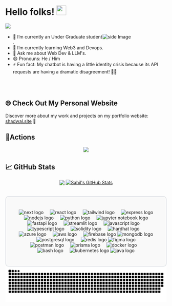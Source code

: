 # Hello folks! <img src="https://raw.githubusercontent.com/MartinHeinz/MartinHeinz/master/wave.gif" width="30px" height="30px" />
  ![](https://komarev.com/ghpvc/?username=Sahil-Shadwal&label=Profile%20Visits&color=blue&style=for-the-badge)

<img src="https://github.com/sciencepal/sciencepal/blob/master/assets/life_balance.gif" alt="side Image" align="right" width="200" height="auto" />
  
  - 🔭 I’m currently an Under Graduate student .
  - 🌱 I’m currently learning Web3 and Devops.
  - 💬 Ask me about Web Dev & LLM's.
  - 😄 Pronouns: He / Him
  - ⚡ Fun fact: My chatbot is having a little identity crisis because its API requests are having a dramatic disagreement! 🤖💥

<br><br>
## 🌐 Check Out My Personal Website

Discover more about my work and projects on my portfolio website: [shadwal.site](https://shadwal.site/) 🚀



## 🔭Actions

<div align="center">
    <img height="200px" src="https://github-readme-streak-stats.herokuapp.com/?user=Sahil-Shadwal&theme=cobalt"/>
</div>

## &#x1f4c8; GitHub Stats
<div align="center">
  <a href="https://github.com/Sahil-Shadwal/Sahil-Shadwal">
    <img align="center" src="https://github-readme-stats.vercel.app/api/top-langs/?username=Sahil-Shadwal&theme=dark&langs_count=4" />
  </a>
  <a href="https://github.com/Sahil-Shadwal/Sahil-Shadwal">
    <img align="center" src="https://github-readme-stats.vercel.app/api?username=Sahil-Shadwal&show_icons=true&line_height=27&count_private=true&theme=dark" alt="Sahil's GitHub Stats" />
  </a>
</div>
<br><br>


<div align="center" style="padding: 40px; border: 2px solid #e1e4e8; border-radius: 10px; background-color: #f9f9f9;">
  
  <!-- Web Development -->
  <img src="https://cdn.jsdelivr.net/gh/devicons/devicon@latest/icons/nextjs/nextjs-original.svg" height="40" alt="next logo" />
  <img width="12" />
  <img src="https://cdn.jsdelivr.net/gh/devicons/devicon/icons/react/react-original.svg" height="40" alt="react logo"  />
  <img width="12" />
  <img src="https://cdn.jsdelivr.net/gh/devicons/devicon@latest/icons/tailwindcss/tailwindcss-original.svg" height="40" alt="tailwind logo"/>
  <img width="12" />
  <img src="https://cdn.jsdelivr.net/gh/devicons/devicon@latest/icons/express/express-original.svg" height="40" alt="express logo"  />
  <img width="12" />
  <img src="https://cdn.jsdelivr.net/gh/devicons/devicon/icons/nodejs/nodejs-original.svg" height="40" alt="nodejs logo"  />
  <img width="12" />

  <!-- Python -->
  <img src="https://cdn.jsdelivr.net/gh/devicons/devicon/icons/python/python-original.svg" height="40" alt="python logo"  />
  <img width="12" />
  <img src="https://cdn.jsdelivr.net/gh/devicons/devicon@latest/icons/jupyter/jupyter-original-wordmark.svg" height="40" alt="jupyter notebook logo" />
  <img width="12" />
  <img src="https://cdn.jsdelivr.net/gh/devicons/devicon@latest/icons/fastapi/fastapi-original.svg" height="40" alt="fastapi logo"/>
  <img width="12" />
  <img src="https://cdn.jsdelivr.net/gh/devicons/devicon@latest/icons/streamlit/streamlit-original.svg" height="40" alt="streamlit logo" />
  <img width="12" />

  <!-- JavaScript/TypeScript -->
  <img src="https://cdn.jsdelivr.net/gh/devicons/devicon/icons/javascript/javascript-original.svg" height="40" alt="javascript logo"  />
  <img width="12" />
  <img src="https://cdn.jsdelivr.net/gh/devicons/devicon/icons/typescript/typescript-original.svg" height="40" alt="typescript logo"  />
  <img width="12" />

  <!-- Blockchain -->
  <img src="https://cdn.jsdelivr.net/gh/devicons/devicon@latest/icons/solidity/solidity-original.svg" height="40" alt="solidity logo"/>
  <img width="12" />
  <img src="https://cdn.jsdelivr.net/gh/devicons/devicon@latest/icons/hardhat/hardhat-original.svg" height="40" alt="hardhat logo" />
  <img width="12" />

  <!-- Cloud Services -->
  <img src="https://cdn.jsdelivr.net/gh/devicons/devicon@latest/icons/azure/azure-original.svg" height="40" alt="azure logo"/>
  <img width="12" />
  <img src="https://cdn.jsdelivr.net/gh/devicons/devicon@latest/icons/amazonwebservices/amazonwebservices-original-wordmark.svg" height="40" alt="aws logo"/>
  <img width="12" />
  <img src="https://cdn.jsdelivr.net/gh/devicons/devicon@latest/icons/firebase/firebase-original-wordmark.svg" height="40" alt="firebase logo" />

  <!-- Databases -->
  <img src="https://cdn.jsdelivr.net/gh/devicons/devicon/icons/mongodb/mongodb-original.svg" height="40" alt="mongodb logo"  />
  <img width="12" />
  <img src="https://cdn.jsdelivr.net/gh/devicons/devicon/icons/postgresql/postgresql-original.svg" height="40" alt="postgresql logo"  />
  <img width="12" />
  <img src="https://cdn.jsdelivr.net/gh/devicons/devicon@latest/icons/redis/redis-original.svg" height="40" alt="redis logo"/>

  <!-- Tools and Platforms -->
  <img src="https://cdn.jsdelivr.net/gh/devicons/devicon@latest/icons/figma/figma-original.svg" height="40" alt="figma logo" />
  <img width="12" />
  <img src="https://cdn.jsdelivr.net/gh/devicons/devicon@latest/icons/postman/postman-original.svg" height="40" alt="postman logo" />
  <img width="12" />
  <img src="https://cdn.jsdelivr.net/gh/devicons/devicon@latest/icons/prisma/prisma-original.svg" height="40" alt="prisma logo"/>
  <img width="12" />
  <img src="https://cdn.jsdelivr.net/gh/devicons/devicon@latest/icons/docker/docker-original-wordmark.svg" height="40" alt="docker logo"  />
  <img width="12" />
  <img src="https://cdn.jsdelivr.net/gh/devicons/devicon@latest/icons/bash/bash-original.svg" height="40" alt="bash logo" />
  <img width="12" />
  <img src="https://cdn.jsdelivr.net/gh/devicons/devicon@latest/icons/kubernetes/kubernetes-original.svg" height="40" alt="kubernetes logo"/>

  <!-- Other Languages -->
  <img src="https://cdn.jsdelivr.net/gh/devicons/devicon@latest/icons/java/java-original.svg" height="40" alt="java logo"  />
</div>


<picture>
  <source media="(prefers-color-scheme: dark)" srcset="https://raw.githubusercontent.com/Sahil-Shadwal/Sahil-Shadwal/output/github-contribution-grid-snake-dark.svg">
 <source media="(prefers-color-scheme: light)" srcset="https://raw.githubusercontent.com/Sahil-Shadwal/Sahil-Shadwal/output/github-contribution-grid-snake.svg">
  <img alt="github contribution grid snake animation" src="https://raw.githubusercontent.com/Sahil-Shadwal/Sahil-Shadwal/output/github-contribution-grid-snake.svg">
</picture> 
<!--
**Sahil-Shadwal/Sahil-Shadwal** is a ✨ _special_ ✨ repository because its `README.md` (this file) appears on your GitHub profile.

Here are some ideas to get you started:

- 🔭 I’m currently working on ...
- 🌱 I’m currently learning ...
- 👯 I’m looking to collaborate on ...
- 🤔 I’m looking for help with ...
- 💬 Ask me about ...
- 📫 How to reach me: ...
- 😄 Pronouns: ...
- ⚡ Fun fact: ...
-->
